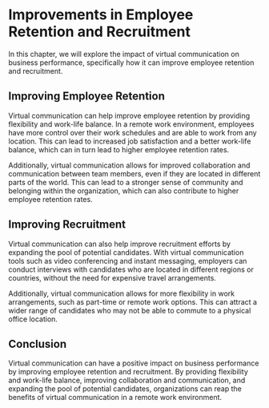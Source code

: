 Improvements in Employee Retention and Recruitment
======================================================================================================================

In this chapter, we will explore the impact of virtual communication on business performance, specifically how it can improve employee retention and recruitment.

Improving Employee Retention
----------------------------

Virtual communication can help improve employee retention by providing flexibility and work-life balance. In a remote work environment, employees have more control over their work schedules and are able to work from any location. This can lead to increased job satisfaction and a better work-life balance, which can in turn lead to higher employee retention rates.

Additionally, virtual communication allows for improved collaboration and communication between team members, even if they are located in different parts of the world. This can lead to a stronger sense of community and belonging within the organization, which can also contribute to higher employee retention rates.

Improving Recruitment
---------------------

Virtual communication can also help improve recruitment efforts by expanding the pool of potential candidates. With virtual communication tools such as video conferencing and instant messaging, employers can conduct interviews with candidates who are located in different regions or countries, without the need for expensive travel arrangements.

Additionally, virtual communication allows for more flexibility in work arrangements, such as part-time or remote work options. This can attract a wider range of candidates who may not be able to commute to a physical office location.

Conclusion
----------

Virtual communication can have a positive impact on business performance by improving employee retention and recruitment. By providing flexibility and work-life balance, improving collaboration and communication, and expanding the pool of potential candidates, organizations can reap the benefits of virtual communication in a remote work environment.
